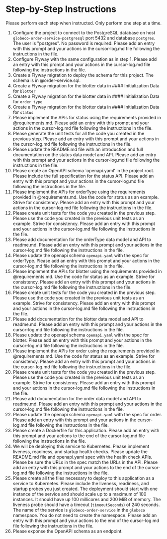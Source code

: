 # Step-by-Step Instructions

Please perform each step when instructed.  Only perform one step at a time.

1. Configure the project to connect to the PostgreSQL database on host `globeco-order-service-postgresql`  port 5432 and database `postgres`.  The user is  "postgres".  No password is required. Please add an entry with this prompt and your actions in the cursor-log.md  file following the instructions in the file.
2. Configure Flyway with the same configuration as in step 1.  Please add an entry with this prompt and your actions in the cursor-log.md  file following the instructions in the file.
3. Create a Flyway migration to deploy the schema for this project.  The schema is in @order-service.sql.
4. Create a Flyway migration for the blotter data in #### Initialization Data for `blotter`
5. Create a Flyway migration for the blotter data in #### Initialization Data for `order_type`
6. Create a Flyway migration for the blotter data in #### Initialization Data for `status`
7. Please implement the APIs for status using the requirements provided in @requirements.md.  Please add an entry with this prompt and your actions in the cursor-log.md file following the instructions in the file.
8. Please generate the unit tests for all the code you created in the previous step.  Please add an entry with this prompt and your actions in the cursor-log.md file following the instructions in the file.
9. Please update the README.md file with an introduction and full documentation on the status data model and API.  Please add an entry with this prompt and your actions in the cursor-log.md file following the instructions in the file.
10. Please create an OpenAPI schema `openapi.yaml' in the project root.  Please include the full specification for the status API.  Please add an entry with this prompt and your actions in the cursor-log.md file following the instructions in the file.
11. Please implement the APIs for orderType using the requirements provided in @requirements.md.  Use the code for status as an example.  Strive for consistency.  Please add an entry with this prompt and your actions in the cursor-log.md file following the instructions in the file.
12. Please create unit tests for the code you created in the previous step.  Please use the code you created in the previous unit tests as an example.  Strive for consistency.  Please add an entry with this prompt and your actions in the cursor-log.md file following the instructions in the file.
13. Please add documentation for the orderType data model and API to readme.md.  Please add an entry with this prompt and your actions in the cursor-log.md file following the instructions in the file.
14. Please update the openapi schema `openapi.yaml` with the spec for orderType.  Please add an entry with this prompt and your actions in the cursor-log.md file following the instructions in the file.
15. Please implement the APIs for blotter using the requirements provided in @requirements.md.  Use the code for status as an example.  Strive for consistency.  Please add an entry with this prompt and your actions in the cursor-log.md file following the instructions in the file.
16. Please create unit tests for the code you created in the previous step.  Please use the code you created in the previous unit tests as an example.  Strive for consistency.  Please add an entry with this prompt and your actions in the cursor-log.md file following the instructions in the file.
17. Please add documentation for the blotter data model and API to readme.md.  Please add an entry with this prompt and your actions in the cursor-log.md file following the instructions in the file.
18. Please update the openapi schema `openapi.yaml` with the spec for blotter.  Please add an entry with this prompt and your actions in the cursor-log.md file following the instructions in the file.
19. Please implement the APIs for order using the requirements provided in @requirements.md.  Use the code for status as an example.  Strive for consistency.  Please add an entry with this prompt and your actions in the cursor-log.md file following the instructions in the file.
20. Please create unit tests for the code you created in the previous step.  Please use the code you created in the previous unit tests as an example.  Strive for consistency.  Please add an entry with this prompt and your actions in the cursor-log.md file following the instructions in the file.
21. Please add documentation for the order data model and API to readme.md.  Please add an entry with this prompt and your actions in the cursor-log.md file following the instructions in the file.
22. Please update the openapi schema `openapi.yaml` with the spec for order.  Please add an entry with this prompt and your actions in the cursor-log.md file following the instructions in the file.
23. Please create a Dockerfile for this application.  Please add an entry with this prompt and your actions to the end of the cursor-log.md file following the instructions in the file.
24. We will be deploying this service to Kubernetes.  Please implement liveness, readiness, and startup health checks.  Please update the README.md file and openapi.yaml spec with the health check APIs.  Please be sure the URLs in the spec match the URLs in the API. Please add an entry with this prompt and your actions to the end of the cursor-log.md file following the instructions in the file.
25. Please create all the files necessary to deploy to this application as a service to Kubernetes.  Please include the liveness, readiness, and startup probes you just created.  The deployment should start with one instance of the service and should scale up to a maximum of 100 instances.  It should have up 100 millicores and 200 MiB of memory.  The liveness probe should have a timeout (`timeoutSeconds`) of 240 seconds.  The name of the service is `globeco-order-service` in the `globeco` namespace.  You do not need to create the namespace. Please add an entry with this prompt and your actions to the end of the cursor-log.md file following the instructions in the file.
26. Please exponse the OpenAPI schema as an endpoint.
